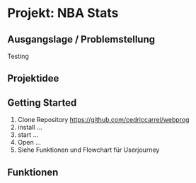# Projekt: NBA Stats 
## Ausgangslage / Problemstellung
Testing

## Projektidee


## Getting Started
1. Clone Repository https://github.com/cedriccarrel/webprog
2. install ...
3. start ...
4. Open ...
5. Siehe Funktionen und Flowchart für Userjourney

## Funktionen
